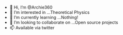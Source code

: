 - 👋 Hi, I’m @Archie360
- 👀 I’m interested in ...Theoretical Physics
- 🌱 I’m currently learning ...Nothing!
- 💞️ I’m looking to collaborate on ...Open source projects
- 📫 Available via twitter

<!---
Archie360/Archie360 is a ✨ special ✨ repository because its `README.md` (this file) appears on your GitHub profile.
You can click the Preview link to take a look at your changes.
--->
